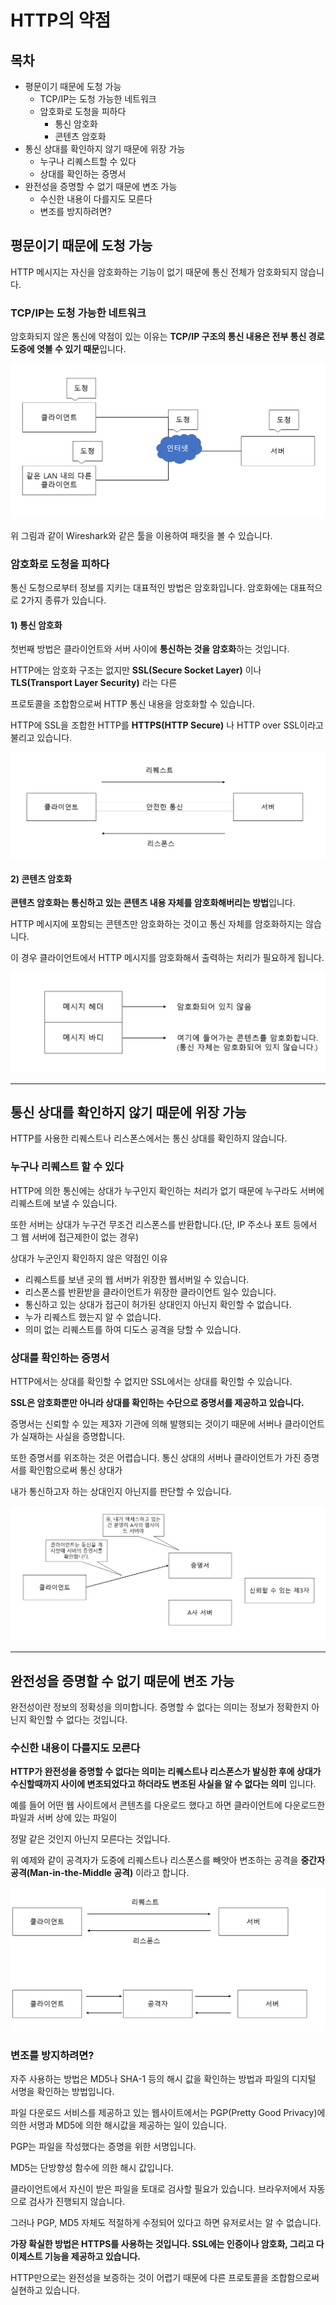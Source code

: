 # HTTP의 약점

## 목차

- 평문이기 때문에 도청 가능
    - TCP/IP는 도청 가능한 네트워크
    - 암호화로 도청을 피하다
        - 통신 암호화
        - 콘텐츠 암호화
- 통신 상대를 확인하지 않기 때문에 위장 가능
    - 누구나 리퀘스트할 수 있다
    - 상대를 확인하는 증명서
- 완전성을 증명할 수 없기 때문에 변조 가능
    - 수신한 내용이 다를지도 모른다
    - 변조를 방지하려면?

## 평문이기 때문에 도청 가능

HTTP 메시지는 자신을 암호화하는 기능이 없기 때문에 통신 전체가 암호화되지 않습니다.

### TCP/IP는 도청 가능한 네트워크

암호화되지 않은 통신에 약점이 있는 이유는 **TCP/IP 구조의 통신 내용은 전부 통신 경로 도중에 엿볼 수 있기 때문**입니다.

![img.png](img.png)

위 그림과 같이 Wireshark와 같은 툴을 이용하여 패킷을 볼 수 있습니다.

### 암호화로 도청을 피하다

통신 도청으로부터 정보를 지키는 대표적인 방법은 암호화입니다. 암호화에는 대표적으로 2가지 종류가 있습니다.

#### 1) 통신 암호화

첫번째 방법은 클라이언트와 서버 사이에 **통신하는 것을 암호화**하는 것입니다.

HTTP에는 암호화 구조는 없지만 **SSL(Secure Socket Layer)** 이나 **TLS(Transport Layer Security)** 라는 다른

프로토콜을 조합함으로써 HTTP 통신 내용을 암호화할 수 있습니다.

HTTP에 SSL을 조합한 HTTP를 **HTTPS(HTTP Secure)** 나 HTTP over SSL이라고 불리고 있습니다.

![img_1.png](img_1.png)

#### 2) 콘텐츠 암호화

**콘텐츠 암호화는 통신하고 있는 콘텐츠 내용 자체를 암호화해버리는 방법**입니다.

HTTP 메시지에 포함되는 콘텐츠만 암호화하는 것이고 통신 자체를 암호화하지는 않습니다.

이 경우 클라이언트에서 HTTP 메시지를 암호화해서 출력하는 처리가 필요하게 됩니다.

![img_2.png](img_2.png)

<hr/>

## 통신 상대를 확인하지 않기 때문에 위장 가능

HTTP를 사용한 리퀘스트나 리스폰스에서는 통신 상대를 확인하지 않습니다.

### 누구나 리퀘스트 할 수 있다

HTTP에 의한 통신에는 상대가 누구인지 확인하는 처리가 없기 때문에 누구라도 서버에 리퀘스트에 보낼 수 있습니다.

또한 서버는 상대가 누구건 무조건 리스폰스를 반환합니다.(단, IP 주소나 포트 등에서 그 웹 서버에 접근제한이 없는 경우)

상대가 누군인지 확인하지 않은 약점인 이유

- 리퀘스트를 보낸 곳의 웹 서버가 위장한 웹서버일 수 있습니다.
- 리스폰스를 반환받을 클라이언트가 위장한 클라이언트 일수 있습니다.
- 통신하고 있는 상대가 접근이 허가된 상대인지 아닌지 확인할 수 없습니다.
- 누가 리퀘스트 했는지 알 수 없습니다.
- 의미 없는 리퀘스트를 하여 디도스 공격을 당할 수 있습니다.

### 상대를 확인하는 증명서

HTTP에서는 상대를 확인할 수 없지만 SSL에서는 상대를 확인할 수 있습니다.

**SSL은 암호화뿐만 아니라 상대를 확인하는 수단으로 증명서를 제공하고 있습니다.**

증명서는 신뢰할 수 있는 제3자 기관에 의해 발행되는 것이기 때문에 서버나 클라이언트가 실재하는 사실을 증명합니다.

또한 증명서를 위조하는 것은 어렵습니다. 통신 상대의 서버나 클라이언트가 가진 증명서를 확인함으로써 통신 상대가

내가 통신하고자 하는 상대인지 아닌지를 판단할 수 있습니다.

![img_3.png](img_3.png)

<hr/>

## 완전성을 증명할 수 없기 때문에 변조 가능

완전성이란 정보의 정확성을 의미합니다. 증명할 수 없다는 의미는 정보가 정확한지 아닌지 확인할 수 없다는 것입니다.

### 수신한 내용이 다를지도 모른다

**HTTP가 완전성을 증명할 수 없다는 의미는 리퀘스트나 리스폰스가 발싱한 후에 상대가 수신할때까지 사이에 변조되었다고 하더라도 변조된 사실을 알 수 없다는 의미** 입니다.

예를 들어 어떤 웹 사이트에서 콘텐츠를 다운로드 했다고 하면 클라이언트에 다운로드한 파일과 서버 상에 있는 파일이

정말 같은 것인지 아닌지 모른다는 것입니다.

위 예제와 같이 공격자가 도중에 리퀘스트나 리스폰스를 빼앗아 변조하는 공격을 **중간자 공격(Man-in-the-Middle 공격)** 이라고 합니다.

![img_4.png](img_4.png)

### 변조를 방지하려면?

자주 사용하는 방법은 MD5나 SHA-1 등의 해시 값을 확인하는 방법과 파일의 디지털 서명을 확인하는 방법입니다.

파일 다운로드 서비스를 제공하고 있는 웹사이트에서는 PGP(Pretty Good Privacy)에 의한 서명과 MD5에 의한 해시값을 제공하는 일이 있습니다.

PGP는 파일을 작성했다는 증명을 위한 서명입니다.

MD5는 단방향성 함수에 의한 해시 값입니다.

클라이언트에서 자신이 받은 파일을 토대로 검사할 필요가 있습니다. 브라우저에서 자동으로 검사가 진행되지 않습니다.

그러나 PGP, MD5 자체도 적절하게 수정되어 있다고 하면 유저로서는 알 수 없습니다.

**가장 확실한 방법은 HTTPS를 사용하는 것입니다. SSL에는 인증이나 암호화, 그리고 다이제스트 기능을 제공하고 있습니다.**

HTTP만으로는 완전성을 보증하는 것이 어렵기 때문에 다른 프로토콜을 조합함으로써 실현하고 있습니다.


